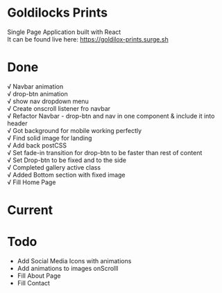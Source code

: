 # Goldilocks Prints
Single Page Application built with React <br />
It can be found live here: https://goldilox-prints.surge.sh

# Done
√  Navbar animation <br />
√ drop-btn animation <br />
√ show nav dropdown menu <br />
√ Create onscroll listener fro navbar <br />
√ Refactor Navbar - drop-btn and nav in one component & include it into header <br />
√ Got background for mobile working perfectly <br />
√ Find solid image for landing <br />
√ Add back postCSS <br />
√ Set fade-in transition for drop-btn to be faster than rest of content <br />
√ Set Drop-btn to be fixed and to the side <br />
√ Completed gallery active class <br />
√ Added Bottom section with fixed image <br />
√ Fill Home Page <br />
# Current

# Todo
- Add Social Media Icons with animations
- Add animations to images onScrolll
- Fill About Page
- Fill Contact
